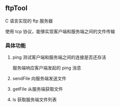 ## ftpTool

C 语言实现的 ftp 服务器

使用 tcp 协议，能够实现客户端和服务端之间的文件传输

### 具体功能

1. ping 测试客户端和服务端之间的连接是否还存活

   服务端响应客户端发起的 ping 消息

2. sendFile 向服务端发送文件

3. getFile 从服务端获取文件

4. ls 获取服务端文件列表